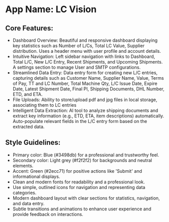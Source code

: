 # **App Name**: LC Vision

## Core Features:

- Dashboard Overview: Beautiful and responsive dashboard displaying key statistics such as Number of L/Cs, Total LC Value, Supplier distribution. Uses a header menu with user profile and account details.
- Intuitive Navigation: Left sidebar navigation with links to Dashboard, Total L/C, New L/C Entry, Recent Shipments, and Upcoming Shipments. A settings section to manage User and SMTP configurations.
- Streamlined Data Entry: Data entry form for creating new L/C entries, capturing details such as Customer Name, Supplier Name, Value, Terms of Pay, TT and LC Number, Total Machine Qty, L/C Issue Date, Expire Date, Latest Shipment Date, Final PI, Shipping Documents, DHL Number, ETD, and ETA.
- File Uploads: Ability to store/upload pdf and jpg files in local storage, associating them to LC entries
- Intelligent Data Extraction: AI tool to analyze shipping documents and extract key information (e.g., ETD, ETA, item descriptions) automatically. Auto-populate relevant fields in the L/C entry form based on the extracted data. 

## Style Guidelines:

- Primary color: Blue (#3498db) for a professional and trustworthy feel.
- Secondary color: Light grey (#f2f2f2) for backgrounds and neutral elements.
- Accent: Green (#2ecc71) for positive actions like 'Submit' and informational displays.
- Clean and modern fonts for readability and a professional look.
- Use simple, outlined icons for navigation and representing data categories.
- Modern dashboard layout with clear sections for statistics, navigation, and data entry.
- Subtle transitions and animations to enhance user experience and provide feedback on interactions.
